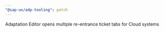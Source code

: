 ```yaml
---
"@sap-ux/adp-tooling": patch
---
```


Adaptation Editor opens multiple re-entrance ticket tabs for Cloud systems
